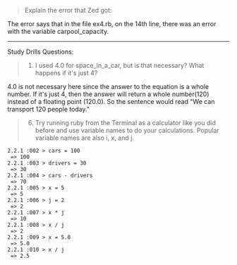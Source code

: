 > Explain the error that Zed got:

The error says that in the file ex4.rb, on the 14th line, there was an error with the variable carpool_capacity.

---

Study Drills Questions:

> 1) I used 4.0 for space_in_a_car, but is that necessary? What happens if it's just 4?

4.0 is not necessary here since the answer to the equation is a whole number. 
If it's just 4, then the answer will return a whole number(120) instead of a floating point (120.0). 
So the sentence would read "We can transport 120 people today."

> 6) Try running ruby from the Terminal as a calculator like you did before and use variable names to do your calculations. Popular variable names are also i, x, and j.


    2.2.1 :002 > cars = 100
     => 100
    2.2.1 :003 > drivers = 30
     => 30
    2.2.1 :004 > cars - drivers
     => 70
    2.2.1 :005 > x = 5
     => 5
    2.2.1 :006 > j = 2
     => 2
    2.2.1 :007 > x * j
     => 10
    2.2.1 :008 > x / j
     => 2
    2.2.1 :009 > x = 5.0
     => 5.0
    2.2.1 :010 > x / j
     => 2.5
     